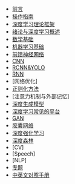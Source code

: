 <!-- docs/_sidebar.md -->

* [前言](README)
* [操作指南](guide.md)
* [深度学习理论框架](DLT框架)
* [绪论与深度学习概述](绪论与深度学习概述)
* [数学基础](数学基础)
* [机器学习基础](机器学习基础)
* [前馈神经网络](前馈神经网络)
* [CNN](CNN)
* [RCNN&YOLO](RCNN&YOLO)
* [RNN](RNN)
* [网络优化]
* [正则化方法](正则化方法)
* [注意力机制与外部记忆]
* [深度生成模型](深度生成模型)
* [深度学习常见的平台](深度学习平台)
* [GAN](GAN)
* [胶囊网络](胶囊网络)
* [深度强化学习](DRL)
* [深度森林](DF)
* [CV]
* [Speech]
* [NLP]
* [专题](专题.md)
* [中英文对照手册](手册)
